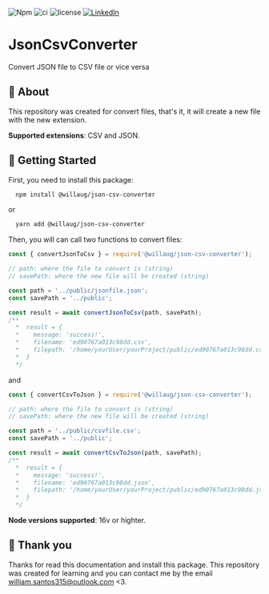   ![Npm][npm-shield]
  ![ci][ci-shield]
  ![license][isc-license]
  [![LinkedIn][linkedin-shield]][linkedin-url]

  [npm-shield]: https://img.shields.io/npm/v/npm.svg?logo=npm
  [isc-license]: https://img.shields.io/badge/license-ISC-blue.svg
  [ci-shield]: https://github.com/willaug/json-csv-converter/actions/workflows/ci.yml/badge.svg
  [linkedin-shield]: https://img.shields.io/badge/-LinkedIn-black.svg?&logo=linkedin&colorB=0A66C2
  [linkedin-url]: https://linkedin.com/in/william-augusto

# JsonCsvConverter
Convert JSON file to CSV file or vice versa

## 📖 About
This repository was created for convert files, that's it, it will create a new file with the new extension.

**Supported extensions**: CSV and JSON.

## 🚀 Getting Started
First, you need to install this package:
```bash
  npm install @willaug/json-csv-converter
```
or
```bash
  yarn add @willaug/json-csv-converter
```

Then, you will can call two functions to convert files:
```js
const { convertJsonToCsv } = require('@willaug/json-csv-converter');

// path: where the file to convert is (string)
// savePath: where the new file will be created (string)

const path = '../public/jsonfile.json';
const savePath = '../public';

const result = await convertJsonToCsv(path, savePath);
/**
  *  result = {
  *    message: 'success!',
  *    filename: 'ed90767a013c98dd.csv',
  *    filepath: '/home/yourUser/yourProject/public/ed90767a013c98dd.csv',
  *  }
  */
```
and 
```js
const { convertCsvToJson } = require('@willaug/json-csv-converter');

// path: where the file to convert is (string)
// savePath: where the new file will be created (string)

const path = '../public/csvfile.csv';
const savePath = '../public';

const result = await convertCsvToJson(path, savePath);
/**
  *  result = {
  *    message: 'success!',
  *    filename: 'ed90767a013c98dd.json',
  *    filepath: '/home/yourUser/yourProject/public/ed90767a013c98dd.json',
  *  }
  */
```

**Node versions supported**: 16v or highter.

## 💟 Thank you
Thanks for read this documentation and install this package. This repository was created for learning and you can contact me by the email <william.santos315@outlook.com> <3.